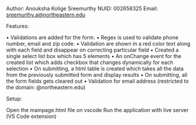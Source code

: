 Author: Anouksha Kolige Sreemurthy
NUID: 002658325
Email: sreemurthy.a@northeastern.edu

Features:

•	Validations are added for the form.
•	Regex is used to validate phone number, email and zip code.
•	Validation are shown in a red color text along with each field and disappear on correcting particular field 
•	Created a single select list box which has 5 elements
•	An onChange event for the created list which adds checkbox that changes dynamically for each selection
•	On submitting, a html table is created which takes all the data from the previously submitted form and display results
•	On submitting, all the form fields gets cleared out
•	Validation for email address (restricted to the domain: @northeastern.edu)

Setup:

Open the mainpage.html file on vscode
Run the application with live server (VS Code extension)
